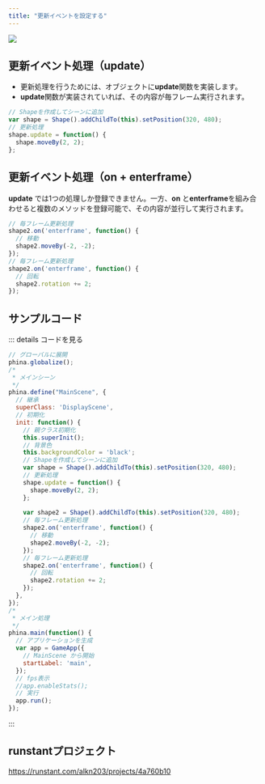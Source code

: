 ```yaml
---
title: "更新イベントを設定する"
---
```


![](https://storage.googleapis.com/zenn-user-upload/6n6jn7z8l28k26nkkql7y2j2lnlu)

## 更新イベント処理（update）
* 更新処理を行うためには、オブジェクトに**update**関数を実装します。
* **update**関数が実装されていれば、その内容が毎フレーム実行されます。

```js
// Shapeを作成してシーンに追加
var shape = Shape().addChildTo(this).setPosition(320, 480);
// 更新処理
shape.update = function() {
  shape.moveBy(2, 2);
};
```

## 更新イベント処理（on + enterframe）
**update** では1つの処理しか登録できません。一方、**on** と**enterframe**を組み合わせると複数のメソッドを登録可能で、その内容が並行して実行されます。

```js
// 毎フレーム更新処理
shape2.on('enterframe', function() {
  // 移動
  shape2.moveBy(-2, -2);  
});
// 毎フレーム更新処理
shape2.on('enterframe', function() {
  // 回転
  shape2.rotation += 2;  
});
```

## サンプルコード
::: details コードを見る
```js
// グローバルに展開
phina.globalize();
/*
 * メインシーン
 */
phina.define("MainScene", {
  // 継承
  superClass: 'DisplayScene',
  // 初期化
  init: function() {
    // 親クラス初期化
    this.superInit();
    // 背景色
    this.backgroundColor = 'black';
    // Shapeを作成してシーンに追加
    var shape = Shape().addChildTo(this).setPosition(320, 480);
    // 更新処理
    shape.update = function() {
      shape.moveBy(2, 2);
    };
    
    var shape2 = Shape().addChildTo(this).setPosition(320, 480);
    // 毎フレーム更新処理
    shape2.on('enterframe', function() {
      // 移動
      shape2.moveBy(-2, -2);  
    });
    // 毎フレーム更新処理
    shape2.on('enterframe', function() {
      // 回転
      shape2.rotation += 2;  
    });
  },
});
/*
 * メイン処理
 */
phina.main(function() {
  // アプリケーションを生成
  var app = GameApp({
    // MainScene から開始
    startLabel: 'main',
  });
  // fps表示
  //app.enableStats();
  // 実行
  app.run();
});
```
:::

## runstantプロジェクト
https://runstant.com/alkn203/projects/4a760b10
